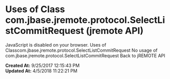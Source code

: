 # Uses of Class com.jbase.jremote.protocol.SelectListCommitRequest (jremote API)

JavaScript is disabled on your browser. Uses of Classcom.jbase.jremote.protocol.SelectListCommitRequest No usage of com.jbase.jremote.protocol.SelectListCommitRequest Back to jREMOTE API  

**Created At:** 9/25/2017 12:15:43 PM  
**Updated At:** 4/5/2018 11:22:21 PM  

